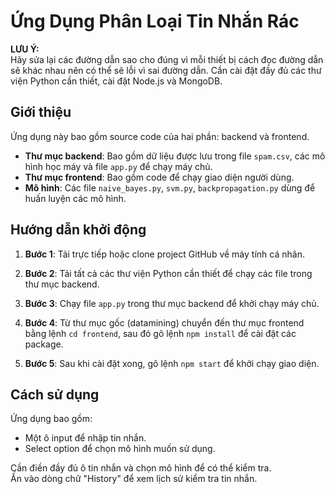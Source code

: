 # Ứng Dụng Phân Loại Tin Nhắn Rác
**LƯU Ý:**  
Hãy sửa lại các đường dẫn sao cho đúng vì mỗi thiết bị cách đọc đường dẫn sẽ khác nhau nên có thể sẽ lỗi vì sai đường dẫn. Cần cài đặt đầy đủ các thư viện Python cần thiết, cài đặt Node.js và MongoDB.


## Giới thiệu
Ứng dụng này bao gồm source code của hai phần: backend và frontend.

- **Thư mục backend**: Bao gồm dữ liệu được lưu trong file `spam.csv`, các mô hình học máy và file `app.py` để chạy máy chủ.
- **Thư mục frontend**: Bao gồm code để chạy giao diện người dùng.
- **Mô hình**: Các file `naive_bayes.py`, `svm.py`, `backpropagation.py` dùng để huấn luyện các mô hình.

## Hướng dẫn khởi động

1. **Bước 1**: Tải trực tiếp hoặc clone project GitHub về máy tính cá nhân.

2. **Bước 2**: Tải tất cả các thư viện Python cần thiết để chạy các file trong thư mục backend. 

3. **Bước 3**: Chạy file `app.py` trong thư mục backend để khởi chạy máy chủ.

4. **Bước 4**: Từ thư mục gốc (datamining) chuyển đến thư mục frontend bằng lệnh `cd frontend`, sau đó gõ lệnh `npm install` để cài đặt các package.

5. **Bước 5**: Sau khi cài đặt xong, gõ lệnh `npm start` để khởi chạy giao diện.

## Cách sử dụng
Ứng dụng bao gồm:
- Một ô input để nhập tin nhắn.
- Select option để chọn mô hình muốn sử dụng.

Cần điền đầy đủ ô tin nhắn và chọn mô hình để có thể kiểm tra.  
Ấn vào dòng chữ "History" để xem lịch sử kiểm tra tin nhắn.
